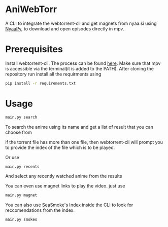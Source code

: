 # AniWebTorr

A CLI to integrate the webtorrent-cli and get magnets from nyaa.si using [NyaaPy](https://github.com/JuanjoSalvador/NyaaPy), to download and open episodes directly in mpv.

# Prerequisites
Install webtorrent-cli. The process can be found [here](https://github.com/webtorrent/webtorrent-cli).
Make sure that mpv is accessible via the terminal(it is added to the PATH).
After cloning the repository run install all the requirments using
```sh
pip install -r requirements.txt
```

# Usage

```sh
main.py search
```
To search the anime using its name and get a list of result that you can choose from

if the torrent file has more than one file, then webtorrent-cli will prompt you to provide the index of
the file which is to be played.

Or use
```sh
main.py recents
```

And select any recently watched anime from the results

You can even use magnet links to play the video. just use

```sh
main.py magnet
```

You can also use SeaSmoke's Index inside the CLI to look for reccomendations from the index.

```sh
main.py smokes
```
